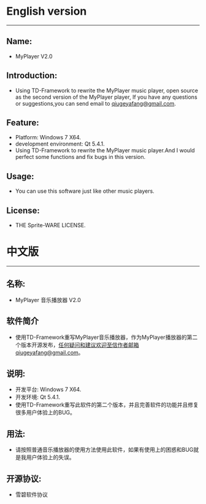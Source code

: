 # English version
____
## Name:
- MyPlayer V2.0

## Introduction:
-   Using TD-Framework to rewrite the MyPlayer music player, open source as the second version of the MyPlayer player, If you have any questions or suggestions,you can send email to qiugeyafang@gmail.com.

## Feature:
- Platform: Windows 7 X64.
- development environment: Qt 5.4.1.
- Using TD-Framework to rewrite the MyPlayer music player.And I would perfect some functions and fix bugs in this version.

## Usage:
- You can use this software just like other music players.

## License:
-  THE Sprite-WARE LICENSE.


# 中文版
____

## 名称:
- MyPlayer 音乐播放器 V2.0

## 软件简介
-    使用TD-Framework重写MyPlayer音乐播放器，作为MyPlayer播放器的第二个版本开源发布，任何疑问和建议欢迎至信作者邮箱qiugeyafang@gmail.com。

## 说明:
- 开发平台: Windows 7 X64.
- 开发环境: Qt 5.4.1.
- 使用TD-Framework重写此软件的第二个版本，并且完善软件的功能并且修复很多用户体验上的BUG。

## 用法:
- 请按照普通音乐播放器的使用方法使用此软件，如果有使用上的困惑和BUG就是我用户体验上的失误。

## 开源协议:
- 雪碧软件协议
